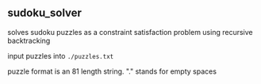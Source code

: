## sudoku_solver
solves sudoku puzzles as a constraint satisfaction problem using recursive backtracking

input puzzles into `./puzzles.txt`  

puzzle format is an 81 length string. "." stands for empty spaces
